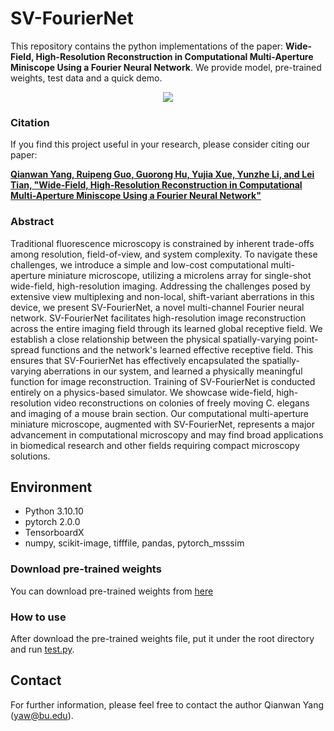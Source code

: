 # SV-FourierNet
This repository contains the python implementations of the paper: **Wide-Field, High-Resolution Reconstruction in Computational Multi-Aperture Miniscope Using a Fourier Neural Network**. We provide model, pre-trained weights, test data and a quick demo.

<p align="center">
  <img src="/images/overview.png">
</p>

### Citation
If you find this project useful in your research, please consider citing our paper:

[**Qianwan Yang, Ruipeng Guo, Guorong Hu, Yujia Xue, Yunzhe Li, and Lei Tian, "Wide-Field, High-Resolution Reconstruction in Computational Multi-Aperture Miniscope Using a Fourier Neural Network"**](https://arxiv.org/abs/2403.06439)

### Abstract
Traditional fluorescence microscopy is constrained by inherent trade-offs among resolution, field-of-view, and system complexity. To navigate these challenges, we introduce a simple and low-cost computational multi-aperture miniature microscope, utilizing a microlens array for single-shot wide-field, high-resolution imaging. Addressing the challenges posed by extensive view multiplexing and non-local, shift-variant aberrations in this device, we present SV-FourierNet, a novel multi-channel Fourier neural network. SV-FourierNet facilitates high-resolution image reconstruction across the entire imaging field through its learned global receptive field. We establish a close relationship between the physical spatially-varying point-spread functions and the network's learned effective receptive field. This ensures that SV-FourierNet has effectively encapsulated the spatially-varying aberrations in our system, and learned a physically meaningful function for image reconstruction. Training of SV-FourierNet is conducted entirely on a physics-based simulator. We showcase wide-field, high-resolution video reconstructions on colonies of freely moving C. elegans and imaging of a mouse brain section. Our computational multi-aperture miniature microscope, augmented with SV-FourierNet, represents a major advancement in computational microscopy and may find broad applications in biomedical research and other fields requiring compact microscopy solutions.

## Environment
- Python 3.10.10
- pytorch 2.0.0
- TensorboardX
- numpy, scikit-image, tifffile, pandas, pytorch_msssim

### Download pre-trained weights
You can download pre-trained weights from [here](https://drive.google.com/drive/folders/1I7HQJXW6_HEUPf69cDuRfdlF9KAEYhKU?usp=sharing)

### How to use
After download the pre-trained weights file, put it under the root directory and run [test.py](test.py).

## Contact
For further information, please feel free to contact the author Qianwan Yang (yaw@bu.edu).

